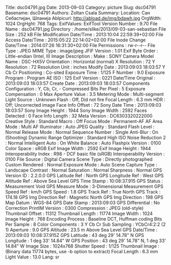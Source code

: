 Title: dsc04791.jpg
Date: 2013-09-03
Category: picture
Slug: dsc04791
Basename: dsc04791
Authors: Zoltan Csala
Summary:
Location: Сан Себастијан, Шпанија
Ablpicurl: http://abload.de/img/bdawh.jpg
OrgWdth: 1024
OrgHght: 768
Tags:
ExifValues: ExifTool Version Number : 9.70
            File Name : dsc04791.jpg
            Directory : /home/slike/2013/09-03-san-sebastian
            File Size : 252 kB
            File Modification Date/Time : 2013:10:04 22:59:39+02:00
            File Access Date/Time : 2015:05:22 22:14:02+02:00
            File Inode Change Date/Time : 2014:07:26 16:31:30+02:00
            File Permissions : rw-r--r--
            File Type : JPEG
            MIME Type : image/jpeg
            JFIF Version : 1.01
            Exif Byte Order : Little-endian (Intel, II)
            Image Description :
            Make : SONY
            Camera Model Name : DSC-HX5V
            Orientation : Horizontal (normal)
            X Resolution : 72
            Y Resolution : 72
            Resolution Unit : inches
            Modify Date : 2013:09:03 18:03:57
            Y Cb Cr Positioning : Co-sited
            Exposure Time : 1/125
            F Number : 9.0
            Exposure Program : Program AE
            ISO : 125
            Exif Version : 0221
            Date/Time Original : 2013:09:03 18:03:57
            Create Date : 2013:09:03 18:03:57
            Components Configuration : Y, Cb, Cr, -
            Compressed Bits Per Pixel : 5
            Exposure Compensation : 0
            Max Aperture Value : 3.5
            Metering Mode : Multi-segment
            Light Source : Unknown
            Flash : Off, Did not fire
            Focal Length : 6.3 mm
            HDR : Off; Uncorrected image
            Face Info Offset : 72
            Sony Date Time : 2013:09:03 18:03:57
            Sony Image Height : 1944
            Sony Image Width : 2592
            Faces Detected : 0
            Face Info Length : 32
            Meta Version : DC6303320222000
            Creative Style : Standard
            Macro : Off
            Focus Mode : Permanent-AF
            AF Area Mode : Multi
            AF Illuminator : Auto
            JPEG Quality : Standard
            Flash Level : Normal
            Release Mode : Normal
            Sequence Number : Single
            Anti-Blur : On (Shooting)
            Dynamic Range Optimizer : Standard
            High ISO Noise Reduction 2 : Normal
            Intelligent Auto : On
            White Balance : Auto
            Flashpix Version : 0100
            Color Space : sRGB
            Exif Image Width : 2592
            Exif Image Height : 1944
            Interoperability Index : R98 - DCF basic file (sRGB)
            Interoperability Version : 0100
            File Source : Digital Camera
            Scene Type : Directly photographed
            Custom Rendered : Normal
            Exposure Mode : Auto
            Scene Capture Type : Landscape
            Contrast : Normal
            Saturation : Normal
            Sharpness : Normal
            GPS Version ID : 2.2.0.0
            GPS Latitude Ref : North
            GPS Longitude Ref : West
            GPS Altitude Ref : Above Sea Level
            GPS Time Stamp : 10:08:37.915
            GPS Status : Measurement Void
            GPS Measure Mode : 3-Dimensional Measurement
            GPS Speed Ref : km/h
            GPS Speed : 1.8
            GPS Track Ref : True North
            GPS Track : 174.18
            GPS Img Direction Ref : Magnetic North
            GPS Img Direction : 198
            GPS Map Datum : WGS-84
            GPS Date Stamp : 2013:09:03
            GPS Differential : No Correction
            PrintIM Version : 0300
            Compression : JPEG (old-style)
            Thumbnail Offset : 11312
            Thumbnail Length : 11774
            Image Width : 1024
            Image Height : 768
            Encoding Process : Baseline DCT, Huffman coding
            Bits Per Sample : 8
            Color Components : 3
            Y Cb Cr Sub Sampling : YCbCr4:2:2 (2 1)
            Aperture : 9.0
            GPS Altitude : 23.5 m Above Sea Level
            GPS Date/Time : 2013:09:03 10:08:37.915Z
            GPS Latitude : 43 deg 29' 14.78" N
            GPS Longitude : 1 deg 33' 14.84" W
            GPS Position : 43 deg 29' 14.78" N, 1 deg 33' 14.84" W
            Image Size : 1024x768
            Shutter Speed : 1/125
            Thumbnail Image : (Binary data 11774 bytes, use -b option to extract)
            Focal Length : 6.3 mm
            Light Value : 13.0
Lang: sr

